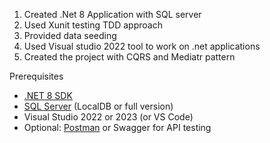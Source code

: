 1.	Created .Net 8 Application with SQL server 
2.	Used Xunit testing TDD approach
3.	Provided data seeding 
4.	Used Visual studio 2022 tool to work on .net applications
5.	Created the project with CQRS and Mediatr pattern

Prerequisites

- [.NET 8 SDK](https://dotnet.microsoft.com/en-us/download/dotnet/8.0)
- [SQL Server](https://www.microsoft.com/en-us/sql-server/sql-server-downloads) (LocalDB or full version)
- Visual Studio 2022 or 2023 (or VS Code)
- Optional: [Postman](https://www.postman.com/) or Swagger for API testing
